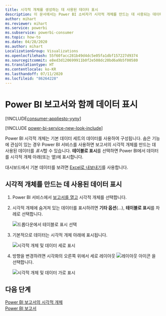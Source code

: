 ```yaml
---
title: 시각적 개체를 생성하는 데 사용된 데이터 표시
description: 이 문서에서는 Power BI 소비자가 시각적 개체를 만드는 데 사용되는 데이터를 어떻게 "볼 수 있는지" 설명합니다.
author: mihart
ms.reviewer: mihart
ms.service: powerbi
ms.subservice: powerbi-consumer
ms.topic: how-to
ms.date: 04/28/2020
ms.author: mihart
LocalizationGroup: Visualizations
ms.openlocfilehash: 55f60facc281b49d4dc5e05fa1dbf157227d9374
ms.sourcegitcommit: e8ed3d120699911b0f2e508dc20bd6a9b5f00580
ms.translationtype: HT
ms.contentlocale: ko-KR
ms.lasthandoff: 07/11/2020
ms.locfileid: "86264228"
---
```

# <a name="show-data-with-power-bi-reports"></a>Power BI 보고서와 함께 데이터 표시

[!INCLUDE[consumer-appliesto-yyny](../includes/consumer-appliesto-yyny.md)]

[!INCLUDE [power-bi-service-new-look-include](../includes/power-bi-service-new-look-include.md)]

Power BI 시각적 개체는 기본 데이터 세트의 데이터를 사용하여 구성됩니다. 숨은 기능에 관심이 있는 경우 Power BI 서비스를 사용하면 보고서의 시각적 개체를 만드는 데 사용된 데이터를 *표시*할 수 있습니다. **테이블로 표시**를 선택하면 Power BI에서 데이터를 시각적 개체 아래(또는 옆)에 표시합니다.

대시보드에서 기본 데이터를 보려면 [Excel로 내보내기](end-user-export.md)를 사용합니다.

## <a name="show-the-data-being-used-to-create-a-report-visual"></a>시각적 개체를 만드는 데 사용된 데이터 표시
1. Power BI 서비스에서 [보고서를 열고](end-user-report-open.md) 시각적 개체를 선택합니다.  
2. 시각적 개체에 숨겨져 있는 데이터를 표시하려면 **기타 옵션**(...), **테이블로 표시**를 차례로 선택합니다.
   
   ![드롭다운에서 테이블로 표시 선택](./media/end-user-show-data/power-bi-show-data-vertical.png)
3. 기본적으로 데이터는 시각적 개체 아래에 표시됩니다.
   
   ![시각적 개체 및 데이터 세로 표시](./media/end-user-show-data/power-bi-show-data-table.png)

4. 방향을 변경하려면 시각화의 오른쪽 위에서 세로 레이아웃 ![레이아웃 아이콘](media/end-user-show-data/power-bi-vertical-icon-new.png) 을 선택합니다.
   
   ![시각적 개체 및 데이터 가로 표시](./media/end-user-show-data/power-bi-horizontal.png)

## <a name="next-steps"></a>다음 단계
[Power BI 보고서의 시각적 개체](../visuals/power-bi-report-visualizations.md)    
[Power BI 보고서](end-user-reports.md)    
